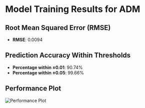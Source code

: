 # Model Training Results for ADM

## Root Mean Squared Error (RMSE)
- **RMSE**: 0.0094

## Prediction Accuracy Within Thresholds
- **Percentage within ±0.01**: 90.74%
- **Percentage within ±0.05**: 99.66%

## Performance Plot
![Performance Plot](../imgs/ADM.png)
